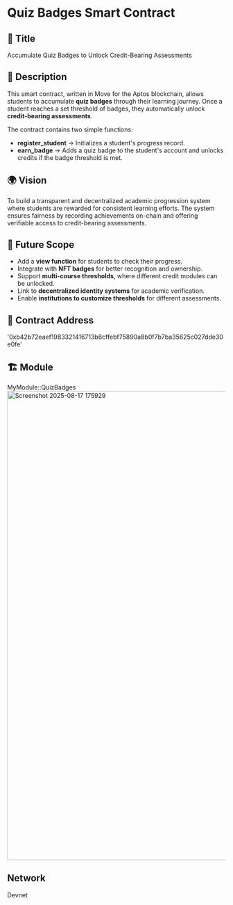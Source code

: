 # Quiz Badges Smart Contract  

## 📌 Title  
Accumulate Quiz Badges to Unlock Credit-Bearing Assessments  

## 📖 Description  
This smart contract, written in Move for the Aptos blockchain, allows students to accumulate **quiz badges** through their learning journey. Once a student reaches a set threshold of badges, they automatically unlock **credit-bearing assessments**.  

The contract contains two simple functions:  
- **register_student** → Initializes a student's progress record.  
- **earn_badge** → Adds a quiz badge to the student's account and unlocks credits if the badge threshold is met.  

## 🌍 Vision  
To build a transparent and decentralized academic progression system where students are rewarded for consistent learning efforts. The system ensures fairness by recording achievements on-chain and offering verifiable access to credit-bearing assessments.  

## 🚀 Future Scope  
- Add a **view function** for students to check their progress.  
- Integrate with **NFT badges** for better recognition and ownership.  
- Support **multi-course thresholds**, where different credit modules can be unlocked.  
- Link to **decentralized identity systems** for academic verification.  
- Enable **institutions to customize thresholds** for different assessments.  

## 📜 Contract Address  
'0xb42b72eaef1983321416713b6cffebf75890a8b0f7b7ba35625c027dde30e0fe'

## 🏗️ Module  
MyModule::QuizBadges<img width="1919" height="1079" alt="Screenshot 2025-08-17 175929" src="https://github.com/user-attachments/assets/ba1ae74d-6d64-4044-a27f-8e118d1456d3" />



## Network 
Devnet
